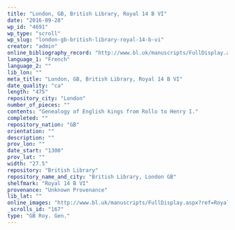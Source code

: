 ```yaml
---
title: "London, GB, British Library, Royal 14 B VI"
date: "2016-09-28"
wp_id: "4691"
wp_type: "scroll"
wp_slug: "london-gb-british-library-royal-14-b-vi"
creator: "admin"
online_bibliography_record: "http://www.bl.uk/manuscripts/FullDisplay.aspx?ref=Royal_MS_14_B_VI&index=26"
language_1: "French"
language_2: ""
lib_lon: ""
meta_title: "London, GB, British Library, Royal 14 B VI"
date_quality: "ca"
length: "475"
repository_city: "London"
number_of_pieces: ""
contents: "Genealogy of English kings from Rollo to Henry I."
completed: ""
repository_nation: "GB"
orientation: ""
description: ""
prov_lon: ""
date_start: "1300"
prov_lat: ""
width: "27.5"
repository: "British Library"
repository_name_and_city: "British Library, London GB"
shelfmark: "Royal 14 B VI"
provenance: "Unknown Provenance"
lib_lat: ""
online_images: "http://www.bl.uk/manuscripts/FullDisplay.aspx?ref=Royal_MS_14_B_VI&index=26"
_scrolls_id: "167"
type: "GB Roy. Gen."
---
```



